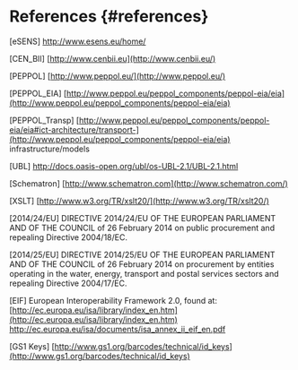 # References {#references}

[eSENS] http://www.esens.eu/home/

[CEN_BII] [http://www.cenbii.eu](http://www.cenbii.eu/)

[PEPPOL] [http://www.peppol.eu/](http://www.peppol.eu/)

[PEPPOL_EIA] [http://www.peppol.eu/peppol_components/peppol-eia/eia](http://www.peppol.eu/peppol_components/peppol-eia/eia)

[PEPPOL_Transp] [http://www.peppol.eu/peppol_components/peppol-eia/eia#ict-architecture/transport-](http://www.peppol.eu/peppol_components/peppol-eia/eia) infrastructure/models

[UBL] http://docs.oasis-open.org/ubl/os-UBL-2.1/UBL-2.1.html

[Schematron] [http://www.schematron.com](http://www.schematron.com/)

[XSLT] [http://www.w3.org/TR/xslt20/](http://www.w3.org/TR/xslt20/)

[2014/24/EU] DIRECTIVE 2014/24/EU OF THE EUROPEAN PARLIAMENT AND OF THE COUNCIL of 26 February 2014 on public procurement and repealing Directive 2004/18/EC.

[2014/25/EU] DIRECTIVE 2014/25/EU OF THE EUROPEAN PARLIAMENT AND OF THE COUNCIL of 26 February 2014 on procurement by entities operating in the water, energy, transport and postal services sectors and repealing Directive 2004/17/EC.

[EIF] European Interoperability Framework 2.0, found at: [http://ec.europa.eu/isa/library/index_en.htm](http://ec.europa.eu/isa/library/index_en.htm) http://ec.europa.eu/isa/documents/isa_annex_ii_eif_en.pdf

[GS1 Keys] [http://www.gs1.org/barcodes/technical/id_keys](http://www.gs1.org/barcodes/technical/id_keys)